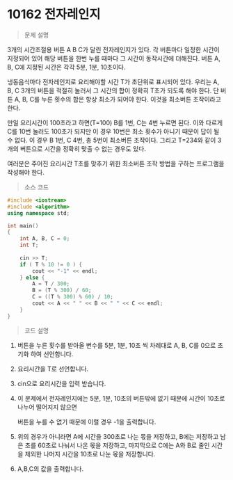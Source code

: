 # 10162 전자레인지

> 문제 설명

3개의 시간조절용 버튼 A B C가 달린 전자레인지가 있다. 각 버튼마다 일정한 시간이 지정되어 있어 해당 버튼을 한번 누를 때마다 그 시간이 동작시간에 더해진다. 버튼 A, B, C에 지정된 시간은 각각 5분, 1분, 10초이다.

냉동음식마다 전자레인지로 요리해야할 시간 T가 초단위로 표시되어 있다. 우리는 A, B, C 3개의 버튼을 적절히 눌러서 그 시간의 합이 정확히 T초가 되도록 해야 한다. 단 버튼 A, B, C를 누른 횟수의 합은 항상 최소가 되어야 한다. 이것을 최소버튼 조작이라고 한다. 

만일 요리시간이 100초라고 하면(T=100) B를 1번, C는 4번 누르면 된다. 이와 다르게 C를 10번 눌러도 100초가 되지만 이 경우 10번은 최소 횟수가 아니기 때문이 답이 될 수 없다. 이 경우 B 1번, C 4번, 총 5번이 최소버튼 조작이다. 그리고 T=234와 같이 3개의 버튼으로 시간을 정확히 맞출 수 없는 경우도 있다. 

여러분은 주어진 요리시간 T초를 맞추기 위한 최소버튼 조작 방법을 구하는 프로그램을 작성해야 한다. 

>소스 코드

```c++
#include <iostream>
#include <algorithm>
using namespace std;

int main()
{
    int A, B, C = 0;
    int T;
    
    cin >> T;
    if ( T % 10 != 0 ) {
        cout << "-1" << endl;
    } else {
        A = T / 300;
        B = (T % 300) / 60;
        C = ((T % 300) % 60) / 10;
        cout << A << " " << B << " " << C << endl;
    }
}
```

> 코드 설명

1. 버튼을 누른 횟수를 받아올 변수를 5분, 1분, 10초 씩 차례대로 A, B, C를 0으로 초기화 하여 선언합니다.

2. 요리시간을 T로 선언합니다.

3. cin으로 요리시간을 입력 받습니다.

4. 이 문제에서 전자레인지에는 5분, 1분, 10초의 버튼밖에 없기 때문에 시간이 10초로 나누어 떨어지지 않으면

   버튼을 누를 수 없기 때문에 이럴 경우 -1을 출력합니다.

5. 위의 경우가 아니라면 A에 시간을 300초로 나눈 몫을 저장하고, B에는 저장하고 남은 초를 60초로 나눠서 나온 몫을 저장하고, 마지막으로 C에는 A와 B로 줄인 시간을 제외한 나머지 시간을 10초로 나눈 몫을 저장합니다.

6. A,B,C의 값을 출력합니다.